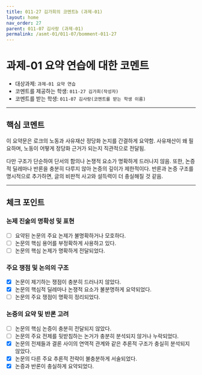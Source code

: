 ```yaml
---
title: 011-27 김가희의 코멘트b (과제-01) 
layout: home
nav_order: 27
parent: 011-07 김사랑 (과제-01)
permalink: /asmt-01/011-07/bomment-011-27
---
```


# 과제-01 요약 연습에 대한 코멘트

- 대상과제: `과제-01 요약 연습`
- 코멘트를 제공하는 학생: `011-27 김가희(작성자)` 
- 코멘트를 받는 학생: `011-07 김사랑(코멘트를 받는 학생 이름)` 

---

## 핵심 코멘트

이 요약문은 로크의 노동과 사유재산 정당화 논지를 간결하게 요약함. 사유재산이 왜 필요하며, 노동이 어떻게 정당화 근거가 되는지 직관적으로 전달됨. 

다만 구조가 단순하여 단서의 함의나 논쟁적 요소가 명확하게 드러나지 않음. 또한, 논증적 딜레마나 반론을 충분히 다루지 않아 논증의 깊이가 제한적이다. 반론과 논증 구조를 명시적으로 추가하면, 글의 비판적 사고와 설득력이 더 충실해질 것 같음. 

---

## 체크 포인트

### 논제 진술의 명확성 및 표현  
- [ ] 요약된 논문의 주요 논제가 불명확하거나 모호하다.  
- [ ] 논문의 핵심 용어를 부정확하게 사용하고 있다.  
- [ ] 논문의 핵심 논제가 명확하게 전달되었다.  

### 주요 쟁점 및 논의의 구조  
- [x] 논문이 제기하는 쟁점이 충분히 드러나지 않았다.  
- [x] 논문의 핵심적 딜레마나 논쟁적 요소가 불분명하게 요약되었다.  
- [ ] 논문의 주요 쟁점이 명확히 정리되었다.  

### 논증의 요약 및 반론 고려  
- [ ] 논문의 핵심 논증이 충분히 전달되지 않았다.  
- [ ] 논문의 주요 전제를 뒷받침하는 논거가 충분히 분석되지 않거나 누락되었다.  
- [x] 논문의 전제들과 결론 사이의 연역적 관계와 같은 추론적 구조가 충실히 분석되지 않았다.  
- [x] 논문의 다른 주요 추론적 전략이 불충분하게 서술되었다.
- [x] 논증과 반론이 충실하게 요약되었다. 